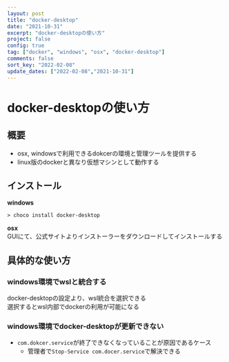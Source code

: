 ```yaml
---
layout: post
title: "docker-desktop"
date: "2021-10-31"
excerpt: "docker-desktopの使い方"
project: false
config: true
tag: ["docker", "windows", "osx", "docker-desktop"]
comments: false
sort_key: "2022-02-08"
update_dates: ["2022-02-08","2021-10-31"]
---
```


# docker-desktopの使い方

## 概要
 - osx, windowsで利用できるdokcerの環境と管理ツールを提供する
 - linux版のdockerと異なり仮想マシンとして動作する

## インストール

**windows**
```console
> choco install docker-desktop
```

**osx**  
GUIにて、公式サイトよりインストーラーをダウンロードしてインストールする

## 具体的な使い方

### windows環境でwslと統合する
docker-desktopの設定より、wsl統合を選択できる  
選択するとwsl内部でdockerの利用が可能になる

### windows環境でdocker-desktopが更新できない
 - `com.dokcer.service`が終了できなくなっていることが原因であるケース
   - 管理者で`Stop-Service com.docer.service`で解決できる
